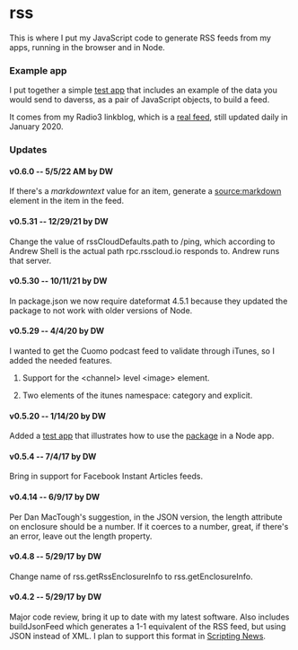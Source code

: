 # rss

This is where I put my JavaScript code to generate RSS feeds from my apps, running in the browser and in Node. 

### Example app

I put together a simple <a href="https://github.com/scripting/rss/blob/master/examples/app/test.js">test app</a> that includes an example of the data you would send to daverss, as a pair of JavaScript objects, to build a feed. 

It comes from my Radio3 linkblog, which is a <a href="http://radio3.io/users/davewiner/rss.xml">real feed</a>, still updated daily in January 2020. 

### Updates

#### v0.6.0 -- 5/5/22 AM by DW

If there's a <i>markdowntext</i> value for an item, generate a <source:markdown> element in the item in the feed.

#### v0.5.31 -- 12/29/21 by DW

Change the value of rssCloudDefaults.path to /ping, which according to Andrew Shell is the actual path rpc.rsscloud.io responds to. Andrew runs that server.

#### v0.5.30 -- 10/11/21 by DW

In  package.json  we now require dateformat 4.5.1 because they updated the package to not work with older versions of Node. 

#### v0.5.29 -- 4/4/20 by DW

I wanted to get the Cuomo podcast feed to validate through iTunes, so I added the needed features. 

1. Support for the &lt;channel> level &lt;image> element.

2. Two elements of the itunes namespace: category and explicit. 

#### v0.5.20 -- 1/14/20 by DW

Added a <a href="https://github.com/scripting/rss/blob/master/examples/app/test.js">test app</a> that illustrates how to use the <a href="https://www.npmjs.com/package/daverss">package</a> in a Node app. 

#### v0.5.4 -- 7/4/17 by DW

Bring in support for Facebook Instant Articles feeds. 

#### v0.4.14 -- 6/9/17 by DW

Per Dan MacTough's suggestion, in the JSON version, the length attribute on enclosure should be a number. If it coerces to a number, great, if there's an error, leave out the length property. 

#### v0.4.8 -- 5/29/17 by DW

Change name of rss.getRssEnclosureInfo to rss.getEnclosureInfo. 

#### v0.4.2 -- 5/29/17 by DW

Major code review, bring it up to date with my latest software. Also includes buildJsonFeed which generates a 1-1 equivalent of the RSS feed, but using JSON instead of XML. I plan to support this format in <a href="http://scripting.com/">Scripting News</a>.

